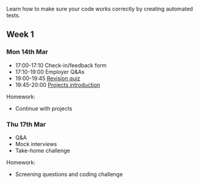 Learn how to make sure your code works correctly by creating automated tests.

## Week 1

### Mon 14th Mar

- 17:00-17:10 Check-in/feedback form
- 17:10-19:00 Employer Q&As
- 19:00-19:45 [Revision quiz](../learning-outcomes/)
- 19:45-20:00 [Projects introduction](../project/)

Homework:

- Continue with projects

### Thu 17th Mar

- Q&A
- Mock interviews
- Take-home challenge

Homework:

- Screening questions and coding challenge
